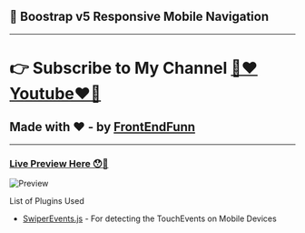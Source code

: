 ## 🥳 Boostrap v5 Responsive Mobile Navigation

---

# 👉 Subscribe to My Channel [💙❤️Youtube❤️💙](https://www.youtube.com/channel/UCpOHt5d6GG-mvo-_pU06rhQ?sub_confirmation=1)

## Made with ❤️ - by [FrontEndFunn](https://www.youtube.com/channel/UCpOHt5d6GG-mvo-_pU06rhQ?sub_confirmation=1)

---

### [Live Preview Here 😯🚀](https://frontendfunn.github.io/bootstrap-5-mobile-navigation-menu/)

![Preview](./repoImages/preview.gif)

List of Plugins Used

- [SwiperEvents.js](https://github.com/john-doherty/swiped-events) - For detecting the TouchEvents on Mobile Devices
